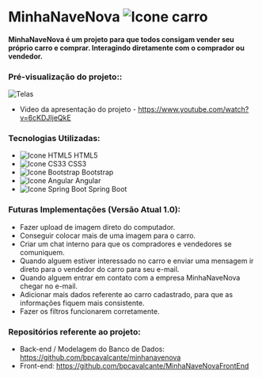 # MinhaNaveNova ![Icone carro](https://i.imgur.com/8yn0yJ5.png)

#### MinhaNaveNova é um projeto para que todos consigam vender seu próprio carro e comprar. Interagindo diretamente com o comprador ou vendedor.

### Pré-visualização do projeto::
 ![Telas](https://i.picasion.com/pic90/5b3346a7574eb8d9623267443abf66e4.gif) 
 
 - Video da apresentação do projeto - https://www.youtube.com/watch?v=6cKDJIjeQkE

### Tecnologias Utilizadas:
 - ![Icone HTML5](https://i.imgur.com/1uU0UOw.png) HTML5
 - ![Icone CS33](https://i.imgur.com/UHlZDyc.png) CSS3
 - ![Icone Bootstrap](https://i.imgur.com/zWZX5r6.png) Bootstrap
 - ![Icone Angular](https://i.imgur.com/0YNddXe.png) Angular
 - ![Icone Spring Boot](https://i.imgur.com/vHgAc8x.png) Spring Boot
 
 ### Futuras Implementações (Versão Atual 1.0):
   - Fazer upload de imagem direto do computador.
   - Conseguir colocar mais de uma imagem para o carro.
   - Criar um chat interno para que os compradores e vendedores se comuniquem.
   - Quando alguem estiver interessado no carro e enviar uma mensagem ir direto para o vendedor do carro para seu e-mail.
   - Quando alguem entrar em contato com a empresa MinhaNaveNova chegar no e-mail.
   - Adicionar mais dados referente ao carro cadastrado, para que as informações fiquem mais consistente.
   - Fazer os filtros funcionarem corretamente.
   
  ### Repositórios referente ao projeto:
   - Back-end / Modelagem do Banco de Dados: https://github.com/bpcavalcante/minhanavenova
   - Front-end: https://github.com/bpcavalcante/MinhaNaveNovaFrontEnd
   
   
   
